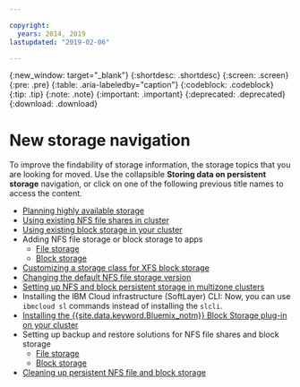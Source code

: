 ```yaml
---

copyright:
  years: 2014, 2019
lastupdated: "2019-02-06"

---
```


{:new_window: target="_blank"}
{:shortdesc: .shortdesc}
{:screen: .screen}
{:pre: .pre}
{:table: .aria-labeledby="caption"}
{:codeblock: .codeblock}
{:tip: .tip}
{:note: .note}
{:important: .important}
{:deprecated: .deprecated}
{:download: .download}


# New storage navigation
To improve the findability of storage information, the storage topics that you are looking for moved. Use the collapsible **Storing data on persistent storage** navigation, or click on one of the following previous title names to access the content.

*  [Planning highly available storage](/docs/containers/cs_storage_planning.html#storage_planning)
*  [Using existing NFS file shares in cluster](/docs/containers/cs_storage_file.html#existing_file)
*  [Using existing block storage in your cluster](/docs/containers/cs_storage_block.html#existing_block)
*  Adding NFS file storage or block storage to apps
    * [File storage](/docs/containers/cs_storage_file.html#add_file)
    * [Block storage](/docs/containers/cs_storage_block.html#add_block)
*  [Customizing a storage class for XFS block storage](/docs/containers/cs_storage_block.html#block_custom_storageclass)
*  [Changing the default NFS file storage version](/docs/containers/cs_storage_file.html#nfs_version)
*  [Setting up NFS and block persistent storage in multizone clusters](/docs/containers/cs_storage_basics.html#storage_multizone)
*  Installing the IBM Cloud infrastructure (SoftLayer) CLI: Now, you can use `ibmcloud sl` commands instead of installing the `slcli`.
*  [Installing the {{site.data.keyword.Bluemix_notm}} Block Storage plug-in on your cluster](/docs/containers/cs_storage_block.html#install_block)
*  Setting up backup and restore solutions for NFS file shares and block storage
    * [File storage](/docs/containers/cs_storage_file.html#file_backup_restore)
    * [Block storage](/docs/containers/cs_storage_block.html#block_backup_restore)
*  [Cleaning up persistent NFS file and block storage](/docs/containers/cs_storage_remove.html#cleanup)
